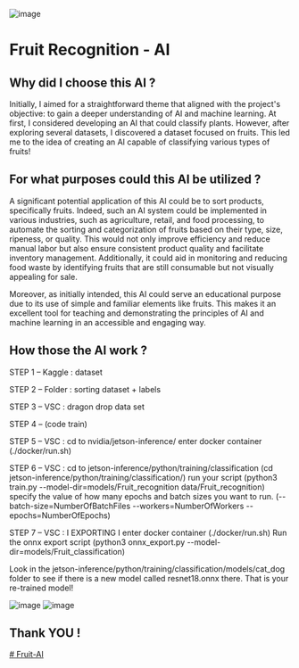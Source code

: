 ![image](https://github.com/NKo01/Fruit-AI/assets/175230124/6e6d5efe-6069-42a9-a945-313f959b82ed)

# Fruit Recognition - AI

## Why did I choose this AI ?
Initially, I aimed for a straightforward theme that aligned with the project's objective: to gain a deeper understanding of AI and machine learning. At first, I considered developing an AI that could classify plants. However, after exploring several datasets, I discovered a dataset focused on fruits. This led me to the idea of creating an AI capable of classifying various types of fruits!

## For what purposes could this AI be utilized ?
A significant potential application of this AI could be to sort products, specifically fruits. Indeed, such an AI system could be implemented in various industries, such as agriculture, retail, and food processing, to automate the sorting and categorization of fruits based on their type, size, ripeness, or quality. This would not only improve efficiency and reduce manual labor but also ensure consistent product quality and facilitate inventory management. Additionally, it could aid in monitoring and reducing food waste by identifying fruits that are still consumable but not visually appealing for sale.

Moreover, as initially intended, this AI could serve an educational purpose due to its use of simple and familiar elements like fruits. This makes it an excellent tool for teaching and demonstrating the principles of AI and machine learning in an accessible and engaging way.

## How those the AI work ?

STEP 1 – Kaggle : dataset

STEP 2 – Folder : sorting dataset + labels

STEP 3 – VSC : dragon drop data set

STEP 4 – (code train)

STEP 5 – VSC : cd to nvidia/jetson-inference/
enter docker container (./docker/run.sh)

STEP 6 – VSC : cd to jetson-inference/python/training/classification (cd jetson-inference/python/training/classification/)
run your script (python3 train.py --model-dir=models/Fruit_recognition data/Fruit_recognition)
specify the value of how many epochs and batch sizes you want to run. (--batch-size=NumberOfBatchFiles --workers=NumberOfWorkers --epochs=NumberOfEpochs)

STEP 7 – VSC : I EXPORTING I enter docker container (./docker/run.sh)
Run the onnx export script (python3 onnx_export.py --model-dir=models/Fruit_classification)

Look in the jetson-inference/python/training/classification/models/cat_dog folder to see if there is a new model called resnet18.onnx there. That is your re-trained model!

![image](https://github.com/NKo01/Fruit-AI/assets/175230124/99047546-65e5-4024-b9c0-fce2cb821d11)
![image](https://github.com/NKo01/Fruit-AI/assets/175230124/f166b014-3f67-4638-a1c4-598bc4858531)

## Thank YOU !

[# Fruit-AI](https://youtu.be/WVq24UVet9c)
